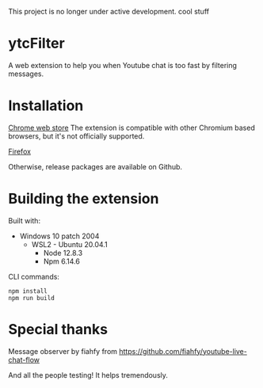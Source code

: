 This project is no longer under active development.
cool stuff
# ytcFilter

A web extension to help you when Youtube chat is too fast by filtering messages.

# Installation

[Chrome web store](https://chrome.google.com/webstore/detail/ytcfilter/mnldnbhgfocmkehnlkeanlhfmopepnko)
The extension is compatible with other Chromium based browsers, but it's not officially supported.

[Firefox](https://addons.mozilla.org/en-US/firefox/addon/ytcfilter/)

Otherwise, release packages are available on Github.

# Building the extension

Built with:

- Windows 10 patch 2004
  - WSL2 - Ubuntu 20.04.1
    - Node 12.8.3
    - Npm 6.14.6

CLI commands:

```
npm install
npm run build
```

# Special thanks

Message observer by fiahfy from https://github.com/fiahfy/youtube-live-chat-flow

And all the people testing! It helps tremendously.
